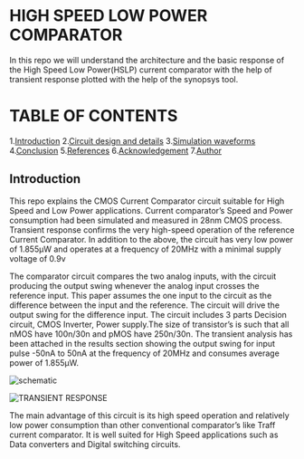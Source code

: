 # HIGH SPEED LOW POWER COMPARATOR

In this repo we will understand the architecture and the basic response of the High Speed Low Power(HSLP) current comparator with the help of transient response plotted with the help of the synopsys tool.

# TABLE OF  CONTENTS
1.[Introduction](#Introduction)
2.[Circuit design and details](#Circuit-design-and-details)
3.[Simulation waveforms](#Simulation-waveforms)
4.[Conclusion](#Conclusion)
5.[References](#References)
6.[Acknowledgement](#Acknowledgement)
7.[Author](#Author)


## Introduction

This repo explains the CMOS Current Comparator circuit suitable for High Speed and Low Power applications. Current comparator’s Speed and Power consumption had been simulated and measured in 28nm CMOS process. Transient response confirms the very high-speed operation of the reference Current Comparator. In addition to the above, the circuit has very low power of 1.855μW and operates at a frequency of 20MHz with a minimal supply voltage of 0.9v

The comparator circuit compares the two analog inputs, with the circuit producing the output swing whenever the analog input crosses the reference input. This paper assumes the one input to the circuit as the difference between the input and the reference. The circuit will drive the output swing for the difference input. The circuit includes 3 parts Decision circuit, CMOS Inverter, Power supply.The size of transistor’s is such that all nMOS have 100n/30n and pMOS have 250n/30n. The transient analysis has been attached in the results section showing the output swing for input pulse -50nA to 50nA at the frequency of 20MHz and consumes average power of 1.855μW.



![schematic](https://user-images.githubusercontent.com/100557113/156106636-74957a0f-dc08-4be2-8037-bbc2ef0d85d6.jpg)


![TRANSIENT RESPONSE](https://user-images.githubusercontent.com/100557113/156106760-d9d93fa8-1f19-4431-9819-ef17ce2d6155.jpg)

The main advantage of this circuit is its high speed operation and relatively low power consumption than other conventional comparator’s like Traff current comparator. It is well suited for High Speed applications such as Data converters and Digital switching circuits.



